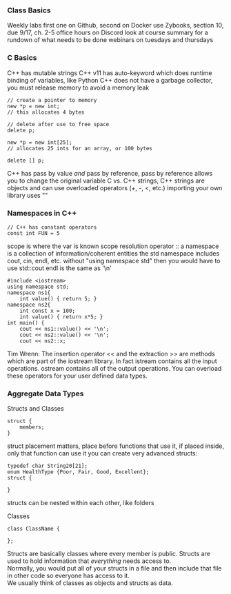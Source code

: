 ### Class Basics
Weekly labs
first one on Github, second on Docker
use Zybooks, section 10, due 9/17, ch. 2-5
office hours on Discord
look at course summary for a rundown of what needs to be done
webinars on tuesdays and thursdays

### C Basics
C++ has mutable strings
C++ v11 has auto-keyword which does runtime binding of variables, like Python
C++ does not have a garbage collector, you must release memory to avoid a memory leak
```
// create a pointer to memory
new *p = new int;
// this allocates 4 bytes

// delete after use to free space
delete p;

new *p = new int[25];
// allocates 25 ints for an array, or 100 bytes

delete [] p;
```
C++ has pass by value *and* pass by reference, pass by reference allows you to change the original variable
C vs. C++ strings, C++ strings are objects and can use overloaded operators (+, -, <, etc.)
importing your own library uses ""

### Namespaces in C++
```
// C++ has constant operators
const int FUN = 5
```  
  
scope is where the var is known
scope resolution operator ::
a namespace is a collection of information/coherent entities
the std namespace includes cout, cin, endl, etc.
without "using namespace std" then you would have to use std::cout
endl is the same as '\n'
```
#include <iostream>
using namespace std;
namespace ns1{
	int value() { return 5; }
namespace ns2{
	int const x = 100;
	int value() { return x*5; }
int main() {
	cout << ns1::value() << '\n';
	cout << ns2::value() << '\n';
	cout << ns2::x;
```
Tim Wrenn: The insertion operator << and the extraction >> are methods which are part of the iostream library. In fact istream contains all the input operations. ostream contains all of the output operations. You can overload these operators for your user defined data types.

### Aggregate Data Types
Structs and Classes
```
struct {
	members;
}
```
struct placement matters, place before functions that use it, if placed inside, only that function can use it
you can create very advanced structs:
```
typedef char String20[21];
enum HealthType {Poor, Fair, Good, Excellent};
struct {

}
```
structs can be nested within each other, like folders

Classes
```
class ClassName {
	
};
```
Structs are basically classes where every member is public. Structs are used to hold information that *everything* needs access to.  
Normally, you would put all of your structs in a file and then include that file in other code so everyone has access to it.  
We usually think of classes as objects and structs as data.  
